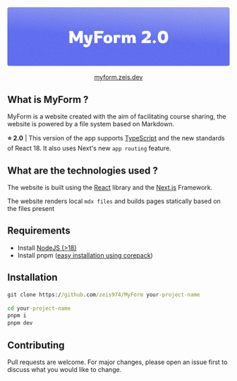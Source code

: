 <img src=".github/assets/banner.svg" />
<p align="center">
    <a href="https//myform.zeis.dev">myform.zeis.dev</a>
</p>

## What is MyForm ?

MyForm is a website created with the aim of facilitating course sharing, the website is powered by a file system based on Markdown.

**⭐ 2.0** | This version of the app supports [TypeScript](https://www.typescriptlang.org/) and the new standards of React 18. It also uses Next's new `app routing` feature.

## What are the technologies used ?

The website is built using the [React](https://react.dev) library and the [Next.js](https://nextjs.org/) Framework.

The website renders local `mdx files` and builds pages statically based on the files present

## Requirements

- Install [NodeJS (>18)](https://nodejs.org/en)
- Install pnpm ([easy installation using corepack](https://pnpm.io/installation#using-corepack))

## Installation

```cmd
git clone https://github.com/zeis974/MyForm your-project-name
```

```cmd
cd your-project-name
pnpm i
pnpm dev
```

## Contributing

Pull requests are welcome. For major changes, please open an issue first to discuss what you would like to change.
